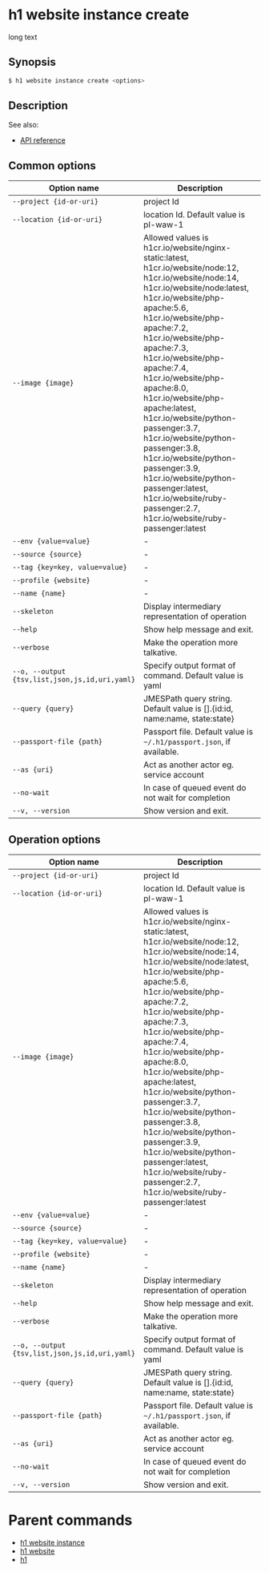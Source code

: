 
# h1 website instance create

long text

## Synopsis

```bash
$ h1 website instance create <options>
```

## Description

See also:

* [API reference](https://api.hyperone.com/v2/docs#operation/v1:website:instance:create)

## Common options

| Option name                                        | Description                                                                                                                                                                                                                                                                                                                                                                                                                                                                                                                                                                   |
| -------------------------------------------------- | ----------------------------------------------------------------------------------------------------------------------------------------------------------------------------------------------------------------------------------------------------------------------------------------------------------------------------------------------------------------------------------------------------------------------------------------------------------------------------------------------------------------------------------------------------------------------------- |
| ```--project {id-or-uri}```                        | project Id                                                                                                                                                                                                                                                                                                                                                                                                                                                                                                                                                                    |
| ```--location {id-or-uri}```                       | location Id. Default value is pl-waw-1                                                                                                                                                                                                                                                                                                                                                                                                                                                                                                                                        |
| ```--image {image}```                              | Allowed values is h1cr.io/website/nginx-static:latest, h1cr.io/website/node:12, h1cr.io/website/node:14, h1cr.io/website/node:latest, h1cr.io/website/php-apache:5.6, h1cr.io/website/php-apache:7.2, h1cr.io/website/php-apache:7.3, h1cr.io/website/php-apache:7.4, h1cr.io/website/php-apache:8.0, h1cr.io/website/php-apache:latest, h1cr.io/website/python-passenger:3.7, h1cr.io/website/python-passenger:3.8, h1cr.io/website/python-passenger:3.9, h1cr.io/website/python-passenger:latest, h1cr.io/website/ruby-passenger:2.7, h1cr.io/website/ruby-passenger:latest |
| ```--env {value=value}```                          | -                                                                                                                                                                                                                                                                                                                                                                                                                                                                                                                                                                             |
| ```--source {source}```                            | -                                                                                                                                                                                                                                                                                                                                                                                                                                                                                                                                                                             |
| ```--tag {key=key, value=value}```                 | -                                                                                                                                                                                                                                                                                                                                                                                                                                                                                                                                                                             |
| ```--profile {website}```                          | -                                                                                                                                                                                                                                                                                                                                                                                                                                                                                                                                                                             |
| ```--name {name}```                                | -                                                                                                                                                                                                                                                                                                                                                                                                                                                                                                                                                                             |
| ```--skeleton```                                   | Display intermediary representation of operation                                                                                                                                                                                                                                                                                                                                                                                                                                                                                                                              |
| ```--help```                                       | Show help message and exit.                                                                                                                                                                                                                                                                                                                                                                                                                                                                                                                                                   |
| ```--verbose```                                    | Make the operation more talkative.                                                                                                                                                                                                                                                                                                                                                                                                                                                                                                                                            |
| ```--o, --output {tsv,list,json,js,id,uri,yaml}``` | Specify output format of command. Default value is yaml                                                                                                                                                                                                                                                                                                                                                                                                                                                                                                                       |
| ```--query {query}```                              | JMESPath query string. Default value is [].\{id:id, name:name, state:state\}                                                                                                                                                                                                                                                                                                                                                                                                                                                                                                  |
| ```--passport-file {path}```                       | Passport file. Default value is ```~/.h1/passport.json```, if available.                                                                                                                                                                                                                                                                                                                                                                                                                                                                                                      |
| ```--as {uri}```                                   | Act as another actor eg. service account                                                                                                                                                                                                                                                                                                                                                                                                                                                                                                                                      |
| ```--no-wait```                                    | In case of queued event do not wait for completion                                                                                                                                                                                                                                                                                                                                                                                                                                                                                                                            |
| ```--v, --version```                               | Show version and exit.                                                                                                                                                                                                                                                                                                                                                                                                                                                                                                                                                        |

## Operation options

| Option name                                        | Description                                                                                                                                                                                                                                                                                                                                                                                                                                                                                                                                                                   |
| -------------------------------------------------- | ----------------------------------------------------------------------------------------------------------------------------------------------------------------------------------------------------------------------------------------------------------------------------------------------------------------------------------------------------------------------------------------------------------------------------------------------------------------------------------------------------------------------------------------------------------------------------- |
| ```--project {id-or-uri}```                        | project Id                                                                                                                                                                                                                                                                                                                                                                                                                                                                                                                                                                    |
| ```--location {id-or-uri}```                       | location Id. Default value is pl-waw-1                                                                                                                                                                                                                                                                                                                                                                                                                                                                                                                                        |
| ```--image {image}```                              | Allowed values is h1cr.io/website/nginx-static:latest, h1cr.io/website/node:12, h1cr.io/website/node:14, h1cr.io/website/node:latest, h1cr.io/website/php-apache:5.6, h1cr.io/website/php-apache:7.2, h1cr.io/website/php-apache:7.3, h1cr.io/website/php-apache:7.4, h1cr.io/website/php-apache:8.0, h1cr.io/website/php-apache:latest, h1cr.io/website/python-passenger:3.7, h1cr.io/website/python-passenger:3.8, h1cr.io/website/python-passenger:3.9, h1cr.io/website/python-passenger:latest, h1cr.io/website/ruby-passenger:2.7, h1cr.io/website/ruby-passenger:latest |
| ```--env {value=value}```                          | -                                                                                                                                                                                                                                                                                                                                                                                                                                                                                                                                                                             |
| ```--source {source}```                            | -                                                                                                                                                                                                                                                                                                                                                                                                                                                                                                                                                                             |
| ```--tag {key=key, value=value}```                 | -                                                                                                                                                                                                                                                                                                                                                                                                                                                                                                                                                                             |
| ```--profile {website}```                          | -                                                                                                                                                                                                                                                                                                                                                                                                                                                                                                                                                                             |
| ```--name {name}```                                | -                                                                                                                                                                                                                                                                                                                                                                                                                                                                                                                                                                             |
| ```--skeleton```                                   | Display intermediary representation of operation                                                                                                                                                                                                                                                                                                                                                                                                                                                                                                                              |
| ```--help```                                       | Show help message and exit.                                                                                                                                                                                                                                                                                                                                                                                                                                                                                                                                                   |
| ```--verbose```                                    | Make the operation more talkative.                                                                                                                                                                                                                                                                                                                                                                                                                                                                                                                                            |
| ```--o, --output {tsv,list,json,js,id,uri,yaml}``` | Specify output format of command. Default value is yaml                                                                                                                                                                                                                                                                                                                                                                                                                                                                                                                       |
| ```--query {query}```                              | JMESPath query string. Default value is [].\{id:id, name:name, state:state\}                                                                                                                                                                                                                                                                                                                                                                                                                                                                                                  |
| ```--passport-file {path}```                       | Passport file. Default value is ```~/.h1/passport.json```, if available.                                                                                                                                                                                                                                                                                                                                                                                                                                                                                                      |
| ```--as {uri}```                                   | Act as another actor eg. service account                                                                                                                                                                                                                                                                                                                                                                                                                                                                                                                                      |
| ```--no-wait```                                    | In case of queued event do not wait for completion                                                                                                                                                                                                                                                                                                                                                                                                                                                                                                                            |
| ```--v, --version```                               | Show version and exit.                                                                                                                                                                                                                                                                                                                                                                                                                                                                                                                                                        |

# Parent commands

* [h1 website instance](./../README.md)
* [h1 website](./../../README.md)
* [h1](./../../../README.md)
